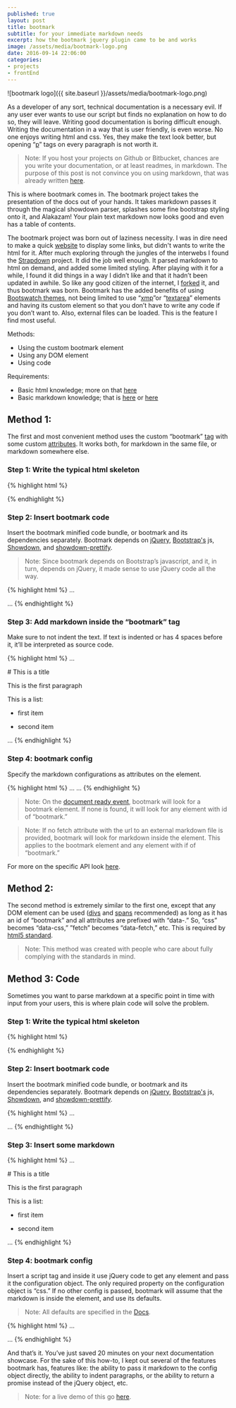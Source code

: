 ```yaml
---
published: true
layout: post
title: bootmark
subtitle: for your immediate markdown needs
excerpt: how the bootmark jquery plugin came to be and works
image: /assets/media/bootmark-logo.png
date: 2016-09-14 22:06:00
categories:
- projects
- frontEnd
---
```


![bootmark logo]({{ site.baseurl }}/assets/media/bootmark-logo.png)

As a developer of any sort, technical documentation is a necessary evil. If any user ever wants to use our script but finds no explanation on how to do so, they will leave. Writing good documentation is boring difficult enough. Writing the documentation in a way that is user friendly, is even worse. No one enjoys writing html and css. Yes, they make the text look better, but opening “[p](https://developer.mozilla.org/en/docs/Web/HTML/Element/p)” tags on every paragraph is not worth it. 

>Note: If you host your projects on Github or Bitbucket, chances are you write your documentation, or at least readmes, in markdown. The purpose of this post is not convince you on using markdown, that was already written [here](http://lifehacker.com/5943320/what-is-markdown-and-why-is-it-better-for-my-to-do-lists-and-notes).

This is where bootmark comes in. The bootmark project takes the presentation of the docs out of your hands. It takes markdown passes it through the magical showdown parser, splashes some fine bootstrap styling onto it, and Alakazam! Your plain text markdown now looks good and even has a table of contents.

The bootmark project was born out of laziness necessity. I was in dire need to make a quick [website](https://ncai-developers.github.io/) to display some links, but didn't wants to write the html for it. After much exploring through the jungles of the interwebs I found the [Strapdown](http://strapdownjs.com/) project. It did the job well enough. It parsed markdown to html on demand, and added some limited styling. After playing with it for a while, I found it did things in a way I didn’t like and that it hadn’t been updated in awhile. So like any good citizen of the internet, I [forked](https://help.github.com/articles/fork-a-repo/) it, and thus bootmark was born. Bootmark has the added benefits of using [Bootswatch themes](http://bootswatch.com/), not being limited to use “[xmp](https://developer.mozilla.org/en/docs/Web/HTML/Element/xmp)”or “[textarea](https://developer.mozilla.org/en/docs/Web/HTML/Element/textarea)” elements and having its custom element so that you don’t have to write any code if you don’t want to. Also, external files can be loaded. This is the feature I find most useful.

Methods:


- Using the custom bootmark element
- Using any DOM element
- Using code

Requirements:


- Basic html knowledge; more on that [here](https://developer.mozilla.org/en/docs/Web/Guide/HTML/Introduction)
- Basic markdown knowledge; that is [here](http://www.markdowntutorial.com/) or [here](https://guides.github.com/features/mastering-markdown/)

## Method 1: <bootmark></bootmark>

The first and most convenient method uses the custom “bootmark” [tag](http://www.simplehtmlguide.com/whatishtml.php#htmltags) with some custom [attributes](http://www.w3schools.com/html/html_attributes.asp). It works both, for markdown in the same file, or markdown somewhere else.

### Step 1:  Write the typical html skeleton

{% highlight html %}
<!DOCTYPE html>
<html>
  <head>
    <title>Any title</title>
  </head>
  <body>
  </body>
</html>
{% endhighlight %}

### Step 2: Insert bootmark code

Insert the bootmark minified code bundle, or bootmark and its dependencies separately. Bootmark depends on [jQuery](https://jquery.com/), [Bootstrap's](http://getbootstrap.com/) js, [Showdown](http://showdownjs.github.io/demo/), and [showdown-prettify](https://github.com/showdownjs/prettify-extension). 

>Note: Since bootmark depends on Bootstrap’s javascript, and it, in turn, depends on jQuery, it made sense to use jQuery code all the way. 

{% highlight html %}
...
  <title>Any title</title>
  <script src="https://obedm503.github.io/bootmark/dist/bootmark.bundle.min.js"></script>
...
{% endhightlight %}

### Step 3:  Add markdown inside the “bootmark” tag

Make sure to not indent the text. If text is indented or has 4 spaces before it, it’ll be interpreted as source code.

{% highlight html %}
...
<body>
  <bootmark>
# This is a title

This is the first paragraph

This is a list:

- first item
- second item

  </bootmark>
</body>
...
{% endhighlight %}

### Step 4: bootmark config

Specify the markdown configurations as attributes on the element.

{% highlight html %}
...
<bootmark
  css="https://obedm503.github.io/bootmark/dist/bootmark.min.css"
  html="{
    theme:'paper'
  }">
...
{% endhighlight %}

>Note: On the [document ready event](https://api.jquery.com/ready/), bootmark will look for a bootmark element. If none is found, it will look for any element with id of “bootmark.”

>Note: If no fetch attribute with the url to an external markdown file is provided, bootmark will look for markdown inside the element. This applies to the bootmark element and any element with if of “bootmark.”

For more on the specific API look [here](https://obedm503.github.io/bootmark/examples/index.html).

## Method 2: <any></any>

The second method is extremely similar to the first one, except that any DOM element can be used ([divs](https://developer.mozilla.org/en/docs/Web/HTML/Element/div) and [spans](https://developer.mozilla.org/en/docs/Web/HTML/Element/div) recommended) as long as it has an id of “bootmark” and all attributes are prefixed with “data-.” So, “css” becomes “data-css,” ”fetch” becomes “data-fetch,” etc. This is required by [html5 standard](http://www.w3schools.com/tags/att_global_data.asp).

>Note: This method was created with people who care about fully complying with the standards in mind.

## Method 3: Code

Sometimes you want to parse markdown at a specific point in time with input from your users, this is where plain code will solve the problem.

### Step 1:  Write the typical html skeleton

{% highlight html %}
<!DOCTYPE html>
<html>
  <head>
    <title>Any title</title>
  </head>
  <body>
  </body>
</html>
{% endhighlight %}

### Step 2: Insert bootmark code

Insert the bootmark minified code bundle, or bootmark and its dependencies separately. Bootmark depends on [jQuery](https://jquery.com/), [Bootstrap's](http://getbootstrap.com/) js, [Showdown](http://showdownjs.github.io/demo/), and [showdown-prettify](https://github.com/showdownjs/prettify-extension). 

{% highlight html %}
...
  <script src="https://obedm503.github.io/bootmark/dist/bootmark.bundle.min.js">
  </script>
</head>
...
{% endhightlight %}

### Step 3: Insert some markdown

{% highlight html %}
...
<body>
  <div id=”anyId”>
# This is a title

This is the first paragraph

This is a list:

- first item
- second item

  </div>
</body>
...
{% endhighlight %}

### Step 4: bootmark config

Insert a script tag and inside it use jQuery code to get any element and pass it the configuration object. The only required property on the configuration object is “css.” If no other config is passed, bootmark will assume that the markdown is inside the element, and use its defaults.

>Note: All defaults are specified in the [Docs](https://obedm503.github.io/bootmark/docs/index.html).

{% highlight html %}
...
  </body>
  <script>
    $('#anyId').bootmark({
      css: 'https://obedm503.github.io/bootmark/dist/bootmark.min.css'
    });
  </script>
</html>
...
{% endhighlight %}

And that’s it. You’ve just saved 20 minutes on your next documentation showcase. For the sake of this how-to, I kept out several of the features bootmark has, features like: the ability to pass it markdown to the config object directly, the ability to indent paragraphs, or the ability to return a promise instead of the jQuery object, etc.

>Note: for a live demo of this go [here](https://obedm503.github.io/bootmark/).